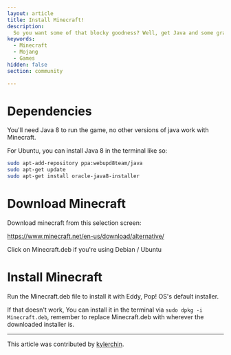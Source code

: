 ```yaml
---
layout: article
title: Install Minecraft!
description: 
  So you want some of that blocky goodness? Well, get Java and some graphics cards and let's go!
keywords:
  - Minecraft
  - Mojang
  - Games
hidden: false
section: community

---
```


# Dependencies

You'll need Java 8 to run the game, no other versions of java work with Minecraft.

For Ubuntu, you can install Java 8 in the terminal like so:

```bash
sudo apt-add-repository ppa:webupd8team/java
sudo apt-get update
sudo apt-get install oracle-java8-installer
```

# Download Minecraft

Download minecraft from this selection screen:

https://www.minecraft.net/en-us/download/alternative/

Click on Minecraft.deb if you're using Debian / Ubuntu

# Install Minecraft

Run the Minecraft.deb file to install it with Eddy, Pop! OS's default installer.

If that doesn't work, You can install it in the terminal via `sudo dpkg -i Minecraft.deb`, remember to replace Minecraft.deb with wherever the downloaded installer is.

---

This article was contributed by [kylerchin](https://github.com/kylerchin).
